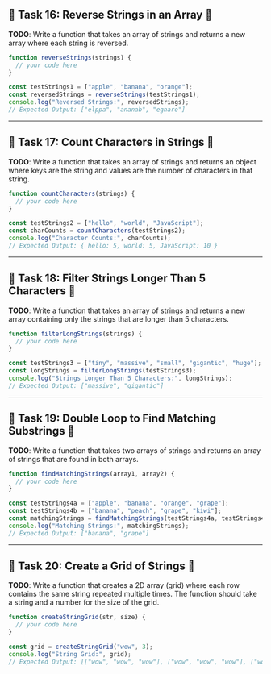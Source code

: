 ## 🥵 Task 16: Reverse Strings in an Array 🥵
**TODO**: Write a function that takes an array of strings and returns a new array where each string is reversed.

```js
function reverseStrings(strings) {
  // your code here
}

const testStrings1 = ["apple", "banana", "orange"];
const reversedStrings = reverseStrings(testStrings1);
console.log("Reversed Strings:", reversedStrings);
// Expected Output: ["elppa", "ananab", "egnaro"]
```

---

## 🥵 Task 17: Count Characters in Strings 🥵
**TODO**: Write a function that takes an array of strings and returns an object where keys are the string and values are the number of characters in that string.

```js
function countCharacters(strings) {
  // your code here
}

const testStrings2 = ["hello", "world", "JavaScript"];
const charCounts = countCharacters(testStrings2);
console.log("Character Counts:", charCounts);
// Expected Output: { hello: 5, world: 5, JavaScript: 10 }
```

---

## 🥵 Task 18: Filter Strings Longer Than 5 Characters 🥵
**TODO**: Write a function that takes an array of strings and returns a new array containing only the strings that are longer than 5 characters.

```js
function filterLongStrings(strings) {
  // your code here
}

const testStrings3 = ["tiny", "massive", "small", "gigantic", "huge"];
const longStrings = filterLongStrings(testStrings3);
console.log("Strings Longer Than 5 Characters:", longStrings);
// Expected Output: ["massive", "gigantic"]
```

---

## 🥵 Task 19: Double Loop to Find Matching Substrings 🥵
**TODO**: Write a function that takes two arrays of strings and returns an array of strings that are found in both arrays.

```js
function findMatchingStrings(array1, array2) {
  // your code here
}

const testStrings4a = ["apple", "banana", "orange", "grape"];
const testStrings4b = ["banana", "peach", "grape", "kiwi"];
const matchingStrings = findMatchingStrings(testStrings4a, testStrings4b);
console.log("Matching Strings:", matchingStrings);
// Expected Output: ["banana", "grape"]
```

---

## 🥵 Task 20: Create a Grid of Strings 🥵
**TODO**: Write a function that creates a 2D array (grid) where each row contains the same string repeated multiple times. The function should take a string and a number for the size of the grid.

```js
function createStringGrid(str, size) {
  // your code here
}

const grid = createStringGrid("wow", 3);
console.log("String Grid:", grid);
// Expected Output: [["wow", "wow", "wow"], ["wow", "wow", "wow"], ["wow", "wow", "wow"]]
